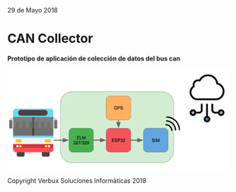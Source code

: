 29 de Mayo 2018

# CAN Collector
 
#### Prototipo de aplicación de colección de datos del bus can

![Diagrama del sistema](DiagrmaCntrlFlota.png)
 
Copyright Verbux Soluciones Informáticas 2018
